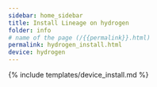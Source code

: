 ```yaml
---
sidebar: home_sidebar
title: Install Lineage on hydrogen
folder: info
# name of the page (/{{permalink}}.html)
permalink: hydrogen_install.html
device: hydrogen
---
```

{% include templates/device_install.md %}
